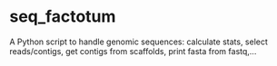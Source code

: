# seq_factotum
A Python script to handle genomic sequences: calculate stats, select reads/contigs, get contigs from scaffolds, print fasta from fastq,...

